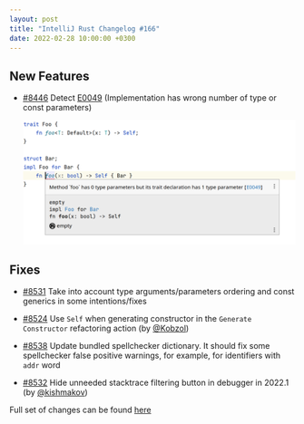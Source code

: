 ```yaml
---
layout: post
title: "IntelliJ Rust Changelog #166"
date: 2022-02-28 10:00:00 +0300
---
```



## New Features

* [#8446] Detect [E0049](https://doc.rust-lang.org/error-index.html#E0049) (Implementation has wrong number of type or const parameters)

  <img src="/assets/posts/changelog-166/wrong_number_arguments.png" width="700px"/>

## Fixes

* [#8531] Take into account type arguments/parameters ordering and const generics in some intentions/fixes

* [#8524] Use `Self` when generating constructor in the `Generate Constructor` refactoring action (by [@Kobzol])

* [#8538] Update bundled spellchecker dictionary. It should fix some spellchecker false positive warnings, for example, for identifiers with `addr` word

* [#8532] Hide unneeded stacktrace filtering button in debugger in 2022.1 (by [@kishmakov])

Full set of changes can be found [here](https://github.com/intellij-rust/intellij-rust/milestone/74?closed=1)

[@Kobzol]: https://github.com/Kobzol
[@kishmakov]: https://github.com/kishmakov

[#8446]: https://github.com/intellij-rust/intellij-rust/pull/8446
[#8524]: https://github.com/intellij-rust/intellij-rust/pull/8524
[#8531]: https://github.com/intellij-rust/intellij-rust/pull/8531
[#8532]: https://github.com/intellij-rust/intellij-rust/pull/8532
[#8538]: https://github.com/intellij-rust/intellij-rust/pull/8538
